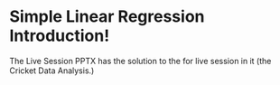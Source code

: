 # Simple Linear Regression Introduction!

The Live Session PPTX has the solution to the for live session in it (the Cricket Data Analysis.) 

